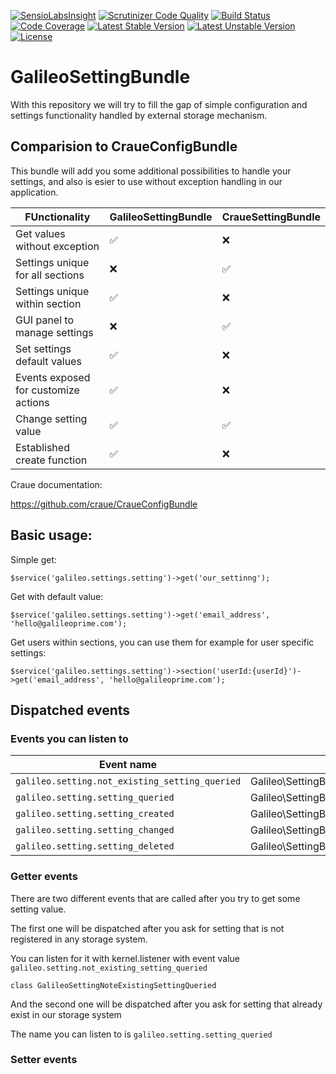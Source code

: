 [![SensioLabsInsight](https://insight.sensiolabs.com/projects/b0f4ac5f-a7fa-443d-a9d5-4361e395c3aa/mini.png)](https://insight.sensiolabs.com/projects/b0f4ac5f-a7fa-443d-a9d5-4361e395c3aa)
[![Scrutinizer Code Quality](https://scrutinizer-ci.com/g/galileo/GalileoSettingBundle/badges/quality-score.png?b=master)](https://scrutinizer-ci.com/g/galileo/GalileoSettingBundle/?branch=master)
[![Build Status](https://scrutinizer-ci.com/g/galileo/GalileoSettingBundle/badges/build.png?b=master)](https://scrutinizer-ci.com/g/galileo/GalileoSettingBundle/build-status/master)
[![Code Coverage](https://scrutinizer-ci.com/g/galileo/GalileoSettingBundle/badges/coverage.png?b=master)](https://scrutinizer-ci.com/g/galileo/GalileoSettingBundle/?branch=master)
[![Latest Stable Version](https://poser.pugx.org/galileo/galileo-setting-bundle/v/stable)](https://packagist.org/packages/galileo/galileo-setting-bundle)
[![Latest Unstable Version](https://poser.pugx.org/galileo/galileo-setting-bundle/v/unstable)](https://packagist.org/packages/galileo/galileo-setting-bundle)
[![License](https://poser.pugx.org/galileo/galileo-setting-bundle/license)](https://packagist.org/packages/galileo/galileo-setting-bundle)

# GalileoSettingBundle

With this repository we will try to fill the gap of simple configuration and settings functionality handled by external storage mechanism.

## Comparision to CraueConfigBundle

This bundle will add you some additional possibilities to handle your settings, and also is esier to use without exception handling in our application.

| FUnctionality                        | GalileoSettingBundle | CraueSettingBundle |
| ---                                  | ---                  | ---                |
| Get values without exception         | :white_check_mark:   | :x:                |
| Settings unique for all sections     | :x:                  | :white_check_mark: |
| Settings unique within section       | :white_check_mark:   | :x:                |
| GUI panel to manage settings         | :x:                  | :white_check_mark: |
| Set settings default values          | :white_check_mark:   | :x:                |
| Events exposed for customize actions | :white_check_mark:   | :x:                |
| Change setting value                 | :white_check_mark:   | :white_check_mark: |
| Established create function          | :white_check_mark:   | :x:                |

Craue documentation:

https://github.com/craue/CraueConfigBundle

## Basic usage:

Simple get:
~~~
$service('galileo.settings.setting')->get('our_settinng');
~~~

Get with default value:

~~~
$service('galileo.settings.setting')->get('email_address', 'hello@galileoprime.com');
~~~

Get users within sections, you can use them for example for user specific settings:

~~~
$service('galileo.settings.setting')->section('userId:{userId}')->get('email_address', 'hello@galileoprime.com');
~~~

## Dispatched events

### Events you can listen to

| Event name | Event class |
| --- | --- |
| `galileo.setting.not_existing_setting_queried` | Galileo\SettingBundle\Domain\Model\Events\NotExistingSettingQueriedEvent |
| `galileo.setting.setting_queried`              | Galileo\SettingBundle\Domain\Model\Events\SettingQueriedEvent            |
| `galileo.setting.setting_created`              | Galileo\SettingBundle\Domain\Model\Events\SettingCreatedEvent            |
| `galileo.setting.setting_changed`              | Galileo\SettingBundle\Domain\Model\Events\SettingChangedEvent            |
| `galileo.setting.setting_deleted`              | Galileo\SettingBundle\Domain\Model\Events\SettingDeletedEvent            |

### Getter events 

There are two different events that are called after you try to get some setting value. 

The first one will be dispatched after you ask for setting that is not registered in any storage system.

You can listen for it with kernel.listener with event value `galileo.setting.not_existing_setting_queried`

~~~
class GalileoSettingNoteExistingSettingQueried
~~~

And the second one will be dispatched after you ask for setting that already exist in our storage system

The name you can listen to is `galileo.setting.setting_queried`

### Setter events
